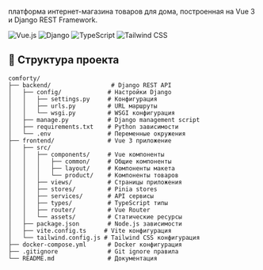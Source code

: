 платформа интернет-магазина товаров для дома, построенная на Vue 3 и Django REST Framework.

![Vue.js](https://img.shields.io/badge/Vue.js-3.5.18-4FC08D?style=flat&logo=vue.js)
![Django](https://img.shields.io/badge/Django-5.2.6-092E20?style=flat&logo=django)
![TypeScript](https://img.shields.io/badge/TypeScript-5.8.0-3178C6?style=flat&logo=typescript)
![Tailwind CSS](https://img.shields.io/badge/Tailwind_CSS-3.4.17-38B2AC?style=flat&logo=tailwind-css)

## 📁 Структура проекта

```
comforty/
├── backend/                 # Django REST API
│   ├── config/             # Настройки Django
│   │   ├── settings.py     # Конфигурация
│   │   ├── urls.py         # URL маршруты
│   │   └── wsgi.py         # WSGI конфигурация
│   ├── manage.py           # Django management script
│   ├── requirements.txt    # Python зависимости
│   └── .env                # Переменные окружения
├── frontend/               # Vue 3 приложение
│   ├── src/
│   │   ├── components/     # Vue компоненты
│   │   │   ├── common/     # Общие компоненты
│   │   │   ├── layout/     # Компоненты макета
│   │   │   └── product/    # Компоненты товаров
│   │   ├── views/          # Страницы приложения
│   │   ├── stores/         # Pinia stores
│   │   ├── services/       # API сервисы
│   │   ├── types/          # TypeScript типы
│   │   ├── router/         # Vue Router
│   │   └── assets/         # Статические ресурсы
│   ├── package.json        # Node.js зависимости
│   ├── vite.config.ts     # Vite конфигурация
│   └── tailwind.config.js # Tailwind CSS конфигурация
├── docker-compose.yml      # Docker конфигурация
├── .gitignore              # Git ignore правила
└── README.md               # Документация
```
